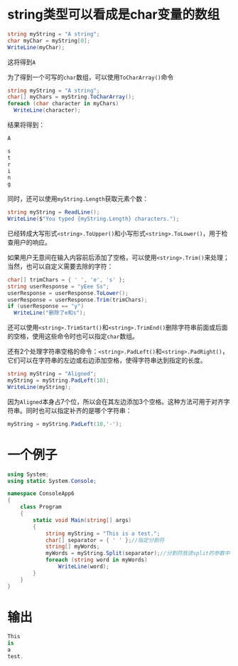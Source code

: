 # string类型可以看成是char变量的数组
```c#
string myString = "A string";
char myChar = myString[0];
WriteLine(myChar);
```
这将得到`A`

为了得到一个可写的`char`数组，可以使用`ToCharArray()`命令
```c#
string myString = "A string";
char[] myChars = myString.ToCharArray();
foreach (char character in myChars)
  WriteLine(character);
```
结果将得到：
```c#
A

s
t
r
i
n
g
```
同时，还可以使用`myString.Length`获取元素个数：
```c#
string myString = ReadLine();
WriteLine($"You typed {myString.Length} characters.");
```
已经转成大写形式`<string>.ToUpper()`和小写形式`<string>.ToLower()`，用于检查用户的响应。

如果用户无意间在输入内容前后添加了空格，可以使用`<string>.Trim()`来处理；当然，也可以自定义需要去除的字符：
```c#
char[] trimChars = { ' ', 'e', 's' };
string userResponse = "yEee Ss";
userResponse = userResponse.ToLower();
userResponse = userResponse.Trim(trimChars);
if (userResponse == "y")
  WriteLine("删除了e和s");
```
还可以使用`<string>.TrimStart()`和`<string>.TrimEnd()`删除字符串前面或后面的空格，使用这些命令时也可以指定`char`数组。

还有2个处理字符串空格的命令：`<string>.PadLeft()`和`<string>.PadRight()`，它们可以在字符串的左边或右边添加空格，使得字符串达到指定的长度。
```c#
string myString = "Aligned";
myString = myString.PadLeft(10);
WriteLine(myString);
```
因为`Aligned`本身占7个位，所以会在其左边添加3个空格。这种方法可用于对齐字符串。同时也可以指定补齐的是哪个字符串：
```c#
myString = myString.PadLeft(10,'-');
```

# 一个例子
```c#
using System;
using static System.Console;

namespace ConsoleApp6
{
    class Program
    {
        static void Main(string[] args)
        {
            string myString = "This is a test.";
            char[] separator = { ' ' };//指定分割符
            string[] myWords;
            myWords = myString.Split(separator);//分割符放进split的参数中
            foreach (string word in myWords)
                WriteLine(word);
        }
    }
}
```
# 输出
```c#
This
is
a
test.
```








